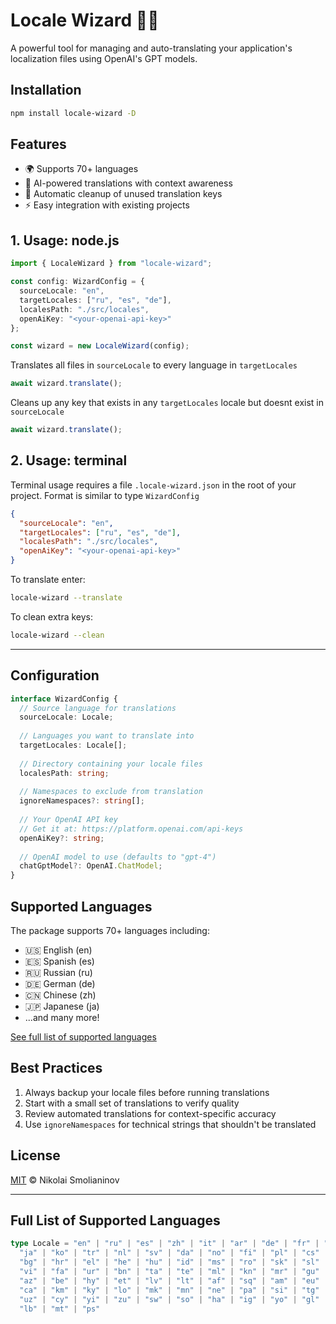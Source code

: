 # Locale Wizard 🧙‍♂️

A powerful tool for managing and auto-translating your application's localization files using OpenAI's GPT models.

## Installation

```bash
npm install locale-wizard -D
```

## Features

- 🌍 Supports 70+ languages
- 🤖 AI-powered translations with context awareness
- 🧹 Automatic cleanup of unused translation keys
- ⚡️ Easy integration with existing projects

## 1. Usage: node.js
```typescript
import { LocaleWizard } from "locale-wizard";

const config: WizardConfig = {
  sourceLocale: "en",
  targetLocales: ["ru", "es", "de"],
  localesPath: "./src/locales",
  openAiKey: "<your-openai-api-key>"
};

const wizard = new LocaleWizard(config);
```

Translates all files in `sourceLocale` to every language in `targetLocales`
```typescript
await wizard.translate();
```

Cleans up any key that exists in any `targetLocales` locale but doesnt exist in `sourceLocale`
```typescript
await wizard.translate();
```
## 2. Usage: terminal
Terminal usage requires a file `.locale-wizard.json` in the root of your project. Format is similar to type `WizardConfig`
```json
{
  "sourceLocale": "en",
  "targetLocales": ["ru", "es", "de"],
  "localesPath": "./src/locales",
  "openAiKey": "<your-openai-api-key>"
}
```
To translate enter:
```bash
locale-wizard --translate
```
To clean extra keys:
```bash
locale-wizard --clean
```
___

## Configuration

```typescript
interface WizardConfig {
  // Source language for translations
  sourceLocale: Locale;
  
  // Languages you want to translate into
  targetLocales: Locale[];
  
  // Directory containing your locale files
  localesPath: string;
  
  // Namespaces to exclude from translation
  ignoreNamespaces?: string[];
  
  // Your OpenAI API key
  // Get it at: https://platform.openai.com/api-keys
  openAiKey?: string;
  
  // OpenAI model to use (defaults to "gpt-4")
  chatGptModel?: OpenAI.ChatModel;
}
```

## Supported Languages

The package supports 70+ languages including:
- 🇺🇸 English (en)
- 🇪🇸 Spanish (es)
- 🇷🇺 Russian (ru)
- 🇩🇪 German (de)
- 🇨🇳 Chinese (zh)
- 🇯🇵 Japanese (ja)
- ...and many more!

[See full list of supported languages](#supported-languages-full)

## Best Practices

1. Always backup your locale files before running translations
2. Start with a small set of translations to verify quality
3. Review automated translations for context-specific accuracy
4. Use `ignoreNamespaces` for technical strings that shouldn't be translated

## License

[MIT](LICENSE) © Nikolai Smolianinov

---

<h2 id="supported-languages-full">Full List of Supported Languages</h2>

```typescript
type Locale = "en" | "ru" | "es" | "zh" | "it" | "ar" | "de" | "fr" | "pt" | "hi" | 
  "ja" | "ko" | "tr" | "nl" | "sv" | "da" | "no" | "fi" | "pl" | "cs" | "sr" | 
  "bg" | "hr" | "el" | "he" | "hu" | "id" | "ms" | "ro" | "sk" | "sl" | "th" | 
  "vi" | "fa" | "ur" | "bn" | "ta" | "te" | "ml" | "kn" | "mr" | "gu" | "ka" | 
  "az" | "be" | "hy" | "et" | "lv" | "lt" | "af" | "sq" | "am" | "eu" | "my" | 
  "ca" | "km" | "ky" | "lo" | "mk" | "mn" | "ne" | "pa" | "si" | "tg" | "tk" | 
  "uz" | "cy" | "yi" | "zu" | "sw" | "so" | "ha" | "ig" | "yo" | "gl" | "is" | 
  "lb" | "mt" | "ps"
```